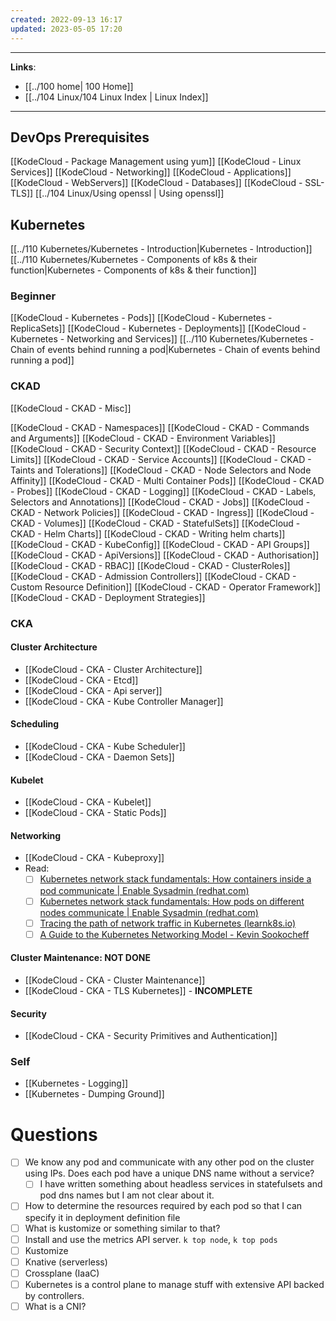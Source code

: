 ```yaml
---
created: 2022-09-13 16:17
updated: 2023-05-05 17:20
---
```

---
**Links**: 
- [[../100 home| 100 Home]]
- [[../104 Linux/104 Linux Index | Linux Index]]

---
## DevOps Prerequisites 
[[KodeCloud - Package Management using yum]]
[[KodeCloud - Linux Services]]
[[KodeCloud - Networking]]
[[KodeCloud - Applications]]
[[KodeCloud - WebServers]]
[[KodeCloud - Databases]]
[[KodeCloud - SSL-TLS]]
[[../104 Linux/Using openssl | Using openssl]]

## Kubernetes
[[../110 Kubernetes/Kubernetes - Introduction|Kubernetes - Introduction]]
[[../110 Kubernetes/Kubernetes - Components of k8s & their function|Kubernetes - Components of k8s & their function]]

### Beginner
[[KodeCloud - Kubernetes - Pods]]
[[KodeCloud - Kubernetes - ReplicaSets]]
[[KodeCloud - Kubernetes - Deployments]]
[[KodeCloud - Kubernetes - Networking and Services]]
[[../110 Kubernetes/Kubernetes - Chain of events behind running a pod|Kubernetes - Chain of events behind running a pod]]

### CKAD
[[KodeCloud - CKAD - Misc]]

[[KodeCloud - CKAD - Namespaces]]
[[KodeCloud - CKAD - Commands and Arguments]]
[[KodeCloud - CKAD - Environment Variables]]
[[KodeCloud - CKAD - Security Context]]
[[KodeCloud - CKAD - Resource Limits]]
[[KodeCloud - CKAD - Service Accounts]]
[[KodeCloud - CKAD - Taints and Tolerations]]
[[KodeCloud - CKAD - Node Selectors and Node Affinity]]
[[KodeCloud - CKAD - Multi Container Pods]]
[[KodeCloud - CKAD - Probes]]
[[KodeCloud - CKAD - Logging]]
[[KodeCloud - CKAD - Labels, Selectors and Annotations]]
[[KodeCloud - CKAD - Jobs]]
[[KodeCloud - CKAD - Network Policies]]
[[KodeCloud - CKAD - Ingress]]
[[KodeCloud - CKAD - Volumes]]
[[KodeCloud - CKAD - StatefulSets]]
[[KodeCloud - CKAD - Helm Charts]]
[[KodeCloud - CKAD - Writing helm charts]]
[[KodeCloud - CKAD - KubeConfig]]
[[KodeCloud - CKAD - API Groups]]
[[KodeCloud - CKAD - ApiVersions]]
[[KodeCloud - CKAD - Authorisation]]
[[KodeCloud - CKAD - RBAC]]
[[KodeCloud - CKAD - ClusterRoles]]
[[KodeCloud - CKAD - Admission Controllers]]
[[KodeCloud - CKAD - Custom Resource Definition]]
[[KodeCloud - CKAD - Operator Framework]]
[[KodeCloud - CKAD - Deployment Strategies]]

### CKA
#### Cluster Architecture
- [[KodeCloud - CKA - Cluster Architecture]]
- [[KodeCloud - CKA - Etcd]]
- [[KodeCloud - CKA - Api server]]
- [[KodeCloud - CKA - Kube Controller Manager]]

#### Scheduling
- [[KodeCloud - CKA - Kube Scheduler]]
- [[KodeCloud - CKA - Daemon Sets]]

#### Kubelet
- [[KodeCloud - CKA - Kubelet]]
- [[KodeCloud - CKA - Static Pods]]

#### Networking
- [[KodeCloud - CKA - Kubeproxy]]
- Read:
	- [ ] [Kubernetes network stack fundamentals: How containers inside a pod communicate | Enable Sysadmin (redhat.com)](https://www.redhat.com/sysadmin/kubernetes-pod-network-communications)
	- [ ] [Kubernetes network stack fundamentals: How pods on different nodes communicate | Enable Sysadmin (redhat.com)](https://www.redhat.com/sysadmin/kubernetes-pods-communicate-nodes)
	- [ ] [Tracing the path of network traffic in Kubernetes (learnk8s.io)](https://learnk8s.io/kubernetes-network-packets)
	- [ ] [A Guide to the Kubernetes Networking Model - Kevin Sookocheff](https://sookocheff.com/post/kubernetes/understanding-kubernetes-networking-model/)

#### Cluster Maintenance: NOT DONE
- [[KodeCloud - CKA - Cluster Maintenance]]
- [[KodeCloud - CKA - TLS Kubernetes]] - **INCOMPLETE**

#### Security
- [[KodeCloud - CKA - Security Primitives and Authentication]]

### Self
- [[Kubernetes - Logging]]
- [[Kubernetes - Dumping Ground]]

# Questions
- [ ] We know any pod and communicate with any other pod on the cluster using IPs. Does each pod have a unique DNS name without a service? 
	- [ ] I have written something about headless services in statefulsets and pod dns names but I am not clear about it.
- [ ] How to determine the resources required by each pod so that I can specify it in deployment definition file
- [ ] What is kustomize or something similar to that?
- [ ] Install and use the metrics API server. `k top node`, `k top pods`
- [ ] Kustomize
- [ ] Knative (serverless)
- [ ] Crossplane (IaaC)
- [ ] Kubernetes is a control plane to manage stuff with extensive API backed by controllers.
- [ ] What is a CNI?
